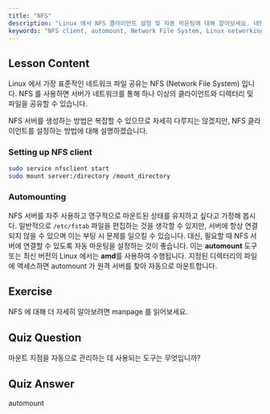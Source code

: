 ```yaml
---
title: "NFS"
description: "Linux 에서 NFS 클라이언트 설정 및 자동 마운팅에 대해 알아보세요. 네트워크 파일 공유에 연결하고 자동 마운트를 사용하여 원활하게 액세스하는 방법을 이해합니다."
keywords: "NFS client, automount, Network File System, Linux networking, mount command, Linux tutorial, beginner"
---
```


## Lesson Content

Linux 에서 가장 표준적인 네트워크 파일 공유는 NFS (Network File System) 입니다. NFS 를 사용하면 서버가 네트워크를 통해 하나 이상의 클라이언트와 디렉터리 및 파일을 공유할 수 있습니다.

NFS 서버를 생성하는 방법은 복잡할 수 있으므로 자세히 다루지는 않겠지만, NFS 클라이언트를 설정하는 방법에 대해 설명하겠습니다.

### Setting up NFS client

```bash
sudo service nfsclient start
sudo mount server:/directory /mount_directory
```

### Automounting

NFS 서버를 자주 사용하고 영구적으로 마운트된 상태를 유지하고 싶다고 가정해 봅시다. 일반적으로 `/etc/fstab` 파일을 편집하는 것을 생각할 수 있지만, 서버에 항상 연결되지 않을 수 있으며 이는 부팅 시 문제를 일으킬 수 있습니다. 대신, 필요할 때 NFS 서버에 연결할 수 있도록 자동 마운팅을 설정하는 것이 좋습니다. 이는 **automount** 도구 또는 최신 버전의 Linux 에서는 **amd**를 사용하여 수행됩니다. 지정된 디렉터리의 파일에 액세스하면 automount 가 원격 서버를 찾아 자동으로 마운트합니다.

## Exercise

NFS 에 대해 더 자세히 알아보려면 manpage 를 읽어보세요.

## Quiz Question

마운트 지점을 자동으로 관리하는 데 사용되는 도구는 무엇입니까?

## Quiz Answer

automount
